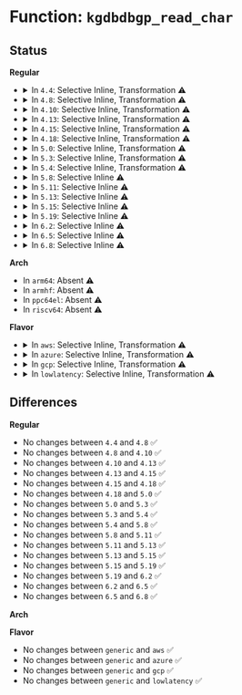 # Function: <code>kgdbdbgp_read_char</code>

## Status
<b>Regular</b>
<ul>
<li>
<details>
<summary>In <code>4.4</code>: Selective Inline, Transformation ⚠️</summary>

```c
int kgdbdbgp_read_char();
```

**Collision:** Unique Static

**Inline:** Selective

**Transformation:** True

**Instances:**

```
In drivers/usb/early/ehci-dbgp.c (ffffffff816627b0)
Location: drivers/usb/early/ehci-dbgp.c:1016
Inline: True
Inline callers:
  - drivers/usb/early/ehci-dbgp.c:kgdbdbgp_reader_thread
Direct callers:
  - drivers/usb/early/ehci-dbgp.c:kgdbdbgp_reader_thread
```
**Symbols:**

```
ffffffff816627b0-ffffffff81662800: kgdbdbgp_read_char.part.2 (STB_LOCAL)
ffffffff81662800-ffffffff81662830: kgdbdbgp_read_char (STB_LOCAL)
```
</details>
</li>
<li>
<details>
<summary>In <code>4.8</code>: Selective Inline, Transformation ⚠️</summary>

```c
int kgdbdbgp_read_char();
```

**Collision:** Unique Static

**Inline:** Selective

**Transformation:** True

**Instances:**

```
In drivers/usb/early/ehci-dbgp.c (ffffffff816c2a89)
Location: drivers/usb/early/ehci-dbgp.c:1016
Inline: True
Inline callers:
  - drivers/usb/early/ehci-dbgp.c:kgdbdbgp_reader_thread
Direct callers:
  - drivers/usb/early/ehci-dbgp.c:kgdbdbgp_reader_thread
```
**Symbols:**

```
ffffffff816c29f0-ffffffff816c2a40: kgdbdbgp_read_char.part.2 (STB_LOCAL)
ffffffff816c2a40-ffffffff816c2a70: kgdbdbgp_read_char (STB_LOCAL)
```
</details>
</li>
<li>
<details>
<summary>In <code>4.10</code>: Selective Inline, Transformation ⚠️</summary>

```c
int kgdbdbgp_read_char();
```

**Collision:** Unique Static

**Inline:** Selective

**Transformation:** True

**Instances:**

```
In drivers/usb/early/ehci-dbgp.c (ffffffff816f0a49)
Location: drivers/usb/early/ehci-dbgp.c:1015
Inline: True
Inline callers:
  - drivers/usb/early/ehci-dbgp.c:kgdbdbgp_reader_thread
Direct callers:
  - drivers/usb/early/ehci-dbgp.c:kgdbdbgp_reader_thread
```
**Symbols:**

```
ffffffff816f09b0-ffffffff816f0a00: kgdbdbgp_read_char.part.2 (STB_LOCAL)
ffffffff816f0a00-ffffffff816f0a30: kgdbdbgp_read_char (STB_LOCAL)
```
</details>
</li>
<li>
<details>
<summary>In <code>4.13</code>: Selective Inline, Transformation ⚠️</summary>

```c
int kgdbdbgp_read_char();
```

**Collision:** Unique Static

**Inline:** Selective

**Transformation:** True

**Instances:**

```
In drivers/usb/early/ehci-dbgp.c (ffffffff817062c9)
Location: drivers/usb/early/ehci-dbgp.c:1014
Inline: True
Inline callers:
  - drivers/usb/early/ehci-dbgp.c:kgdbdbgp_reader_thread
Direct callers:
  - drivers/usb/early/ehci-dbgp.c:kgdbdbgp_reader_thread
```
**Symbols:**

```
ffffffff81706230-ffffffff81706280: kgdbdbgp_read_char.part.1 (STB_LOCAL)
ffffffff81706280-ffffffff817062b0: kgdbdbgp_read_char (STB_LOCAL)
```
</details>
</li>
<li>
<details>
<summary>In <code>4.15</code>: Selective Inline, Transformation ⚠️</summary>

```c
int kgdbdbgp_read_char();
```

**Collision:** Unique Static

**Inline:** Selective

**Transformation:** True

**Instances:**

```
In drivers/usb/early/ehci-dbgp.c (ffffffff81777489)
Location: drivers/usb/early/ehci-dbgp.c:1015
Inline: True
Inline callers:
  - drivers/usb/early/ehci-dbgp.c:kgdbdbgp_reader_thread
Direct callers:
  - drivers/usb/early/ehci-dbgp.c:kgdbdbgp_reader_thread
```
**Symbols:**

```
ffffffff817773f0-ffffffff81777440: kgdbdbgp_read_char.part.1 (STB_LOCAL)
ffffffff81777440-ffffffff81777470: kgdbdbgp_read_char (STB_LOCAL)
```
</details>
</li>
<li>
<details>
<summary>In <code>4.18</code>: Selective Inline, Transformation ⚠️</summary>

```c
int kgdbdbgp_read_char();
```

**Collision:** Unique Static

**Inline:** Selective

**Transformation:** True

**Instances:**

```
In drivers/usb/early/ehci-dbgp.c (ffffffff817b81c0)
Location: drivers/usb/early/ehci-dbgp.c:1015
Inline: True
Inline callers:
  - drivers/usb/early/ehci-dbgp.c:kgdbdbgp_reader_thread
Direct callers:
  - drivers/usb/early/ehci-dbgp.c:kgdbdbgp_reader_thread
```
**Symbols:**

```
ffffffff817b8110-ffffffff817b8160: kgdbdbgp_read_char.part.1 (STB_LOCAL)
ffffffff817b8160-ffffffff817b8190: kgdbdbgp_read_char (STB_LOCAL)
```
</details>
</li>
<li>
<details>
<summary>In <code>5.0</code>: Selective Inline, Transformation ⚠️</summary>

```c
int kgdbdbgp_read_char();
```

**Collision:** Unique Static

**Inline:** Selective

**Transformation:** True

**Instances:**

```
In drivers/usb/early/ehci-dbgp.c (ffffffff817de8c0)
Location: drivers/usb/early/ehci-dbgp.c:1015
Inline: True
Inline callers:
  - drivers/usb/early/ehci-dbgp.c:kgdbdbgp_reader_thread
Direct callers:
  - drivers/usb/early/ehci-dbgp.c:kgdbdbgp_reader_thread
```
**Symbols:**

```
ffffffff817de810-ffffffff817de860: kgdbdbgp_read_char.part.1 (STB_LOCAL)
ffffffff817de860-ffffffff817de890: kgdbdbgp_read_char (STB_LOCAL)
```
</details>
</li>
<li>
<details>
<summary>In <code>5.3</code>: Selective Inline, Transformation ⚠️</summary>

```c
int kgdbdbgp_read_char();
```

**Collision:** Unique Static

**Inline:** Selective

**Transformation:** True

**Instances:**

```
In drivers/usb/early/ehci-dbgp.c (ffffffff8181f36a)
Location: drivers/usb/early/ehci-dbgp.c:1015
Inline: True
Inline callers:
  - drivers/usb/early/ehci-dbgp.c:kgdbdbgp_reader_thread
Direct callers:
  - drivers/usb/early/ehci-dbgp.c:kgdbdbgp_reader_thread
```
**Symbols:**

```
ffffffff8181f280-ffffffff8181f2d0: kgdbdbgp_read_char.part.0 (STB_LOCAL)
ffffffff8181f2d0-ffffffff8181f300: kgdbdbgp_read_char (STB_LOCAL)
```
</details>
</li>
<li>
<details>
<summary>In <code>5.4</code>: Selective Inline, Transformation ⚠️</summary>

```c
int kgdbdbgp_read_char();
```

**Collision:** Unique Static

**Inline:** Selective

**Transformation:** True

**Instances:**

```
In drivers/usb/early/ehci-dbgp.c (ffffffff818507da)
Location: drivers/usb/early/ehci-dbgp.c:1015
Inline: True
Inline callers:
  - drivers/usb/early/ehci-dbgp.c:kgdbdbgp_reader_thread
Direct callers:
  - drivers/usb/early/ehci-dbgp.c:kgdbdbgp_reader_thread
```
**Symbols:**

```
ffffffff818506f0-ffffffff81850740: kgdbdbgp_read_char.part.0 (STB_LOCAL)
ffffffff81850740-ffffffff81850770: kgdbdbgp_read_char (STB_LOCAL)
```
</details>
</li>
<li>
<details>
<summary>In <code>5.8</code>: Selective Inline ⚠️</summary>

```c
int kgdbdbgp_read_char();
```

**Collision:** Unique Static

**Inline:** Selective

**Transformation:** False

**Instances:**

```
In drivers/usb/early/ehci-dbgp.c (ffffffff81922750)
Location: drivers/usb/early/ehci-dbgp.c:1015
Inline: True
Direct callers:
  - drivers/usb/early/ehci-dbgp.c:kgdbdbgp_reader_thread
```
**Symbols:**

```
ffffffff81922750-ffffffff819227c0: kgdbdbgp_read_char (STB_LOCAL)
```
</details>
</li>
<li>
<details>
<summary>In <code>5.11</code>: Selective Inline ⚠️</summary>

```c
int kgdbdbgp_read_char();
```

**Collision:** Unique Static

**Inline:** Selective

**Transformation:** False

**Instances:**

```
In drivers/usb/early/ehci-dbgp.c (ffffffff81929e70)
Location: drivers/usb/early/ehci-dbgp.c:1010
Inline: True
Direct callers:
  - drivers/usb/early/ehci-dbgp.c:kgdbdbgp_reader_thread
```
**Symbols:**

```
ffffffff81929e70-ffffffff81929ee0: kgdbdbgp_read_char (STB_LOCAL)
```
</details>
</li>
<li>
<details>
<summary>In <code>5.13</code>: Selective Inline ⚠️</summary>

```c
int kgdbdbgp_read_char();
```

**Collision:** Unique Static

**Inline:** Selective

**Transformation:** False

**Instances:**

```
In drivers/usb/early/ehci-dbgp.c (ffffffff8190d3c0)
Location: drivers/usb/early/ehci-dbgp.c:1010
Inline: True
Direct callers:
  - drivers/usb/early/ehci-dbgp.c:kgdbdbgp_reader_thread
```
**Symbols:**

```
ffffffff8190d3c0-ffffffff8190d430: kgdbdbgp_read_char (STB_LOCAL)
```
</details>
</li>
<li>
<details>
<summary>In <code>5.15</code>: Selective Inline ⚠️</summary>

```c
int kgdbdbgp_read_char();
```

**Collision:** Unique Static

**Inline:** Selective

**Transformation:** False

**Instances:**

```
In drivers/usb/early/ehci-dbgp.c (ffffffff819adfb0)
Location: drivers/usb/early/ehci-dbgp.c:1010
Inline: True
Direct callers:
  - drivers/usb/early/ehci-dbgp.c:kgdbdbgp_reader_thread
```
**Symbols:**

```
ffffffff819adfb0-ffffffff819ae044: kgdbdbgp_read_char (STB_LOCAL)
```
</details>
</li>
<li>
<details>
<summary>In <code>5.19</code>: Selective Inline ⚠️</summary>

```c
int kgdbdbgp_read_char();
```

**Collision:** Unique Static

**Inline:** Selective

**Transformation:** False

**Instances:**

```
In drivers/usb/early/ehci-dbgp.c (ffffffff81b0c700)
Location: drivers/usb/early/ehci-dbgp.c:1010
Inline: True
Direct callers:
  - drivers/usb/early/ehci-dbgp.c:kgdbdbgp_reader_thread
```
**Symbols:**

```
ffffffff81b0c700-ffffffff81b0c7c4: kgdbdbgp_read_char (STB_LOCAL)
```
</details>
</li>
<li>
<details>
<summary>In <code>6.2</code>: Selective Inline ⚠️</summary>

```c
int kgdbdbgp_read_char();
```

**Collision:** Unique Static

**Inline:** Selective

**Transformation:** False

**Instances:**

```
In drivers/usb/early/ehci-dbgp.c (ffffffff81c9c6f0)
Location: drivers/usb/early/ehci-dbgp.c:1010
Inline: True
Direct callers:
  - drivers/usb/early/ehci-dbgp.c:kgdbdbgp_reader_thread
```
**Symbols:**

```
ffffffff81c9c6f0-ffffffff81c9c7b4: kgdbdbgp_read_char (STB_LOCAL)
```
</details>
</li>
<li>
<details>
<summary>In <code>6.5</code>: Selective Inline ⚠️</summary>

```c
int kgdbdbgp_read_char();
```

**Collision:** Unique Static

**Inline:** Selective

**Transformation:** False

**Instances:**

```
In drivers/usb/early/ehci-dbgp.c (ffffffff81d03af0)
Location: drivers/usb/early/ehci-dbgp.c:1010
Inline: True
Direct callers:
  - drivers/usb/early/ehci-dbgp.c:kgdbdbgp_reader_thread
```
**Symbols:**

```
ffffffff81d03af0-ffffffff81d03bb4: kgdbdbgp_read_char (STB_LOCAL)
```
</details>
</li>
<li>
<details>
<summary>In <code>6.8</code>: Selective Inline ⚠️</summary>

```c
int kgdbdbgp_read_char();
```

**Collision:** Unique Static

**Inline:** Selective

**Transformation:** False

**Instances:**

```
In drivers/usb/early/ehci-dbgp.c (ffffffff81db96b0)
Location: drivers/usb/early/ehci-dbgp.c:1010
Inline: True
Direct callers:
  - drivers/usb/early/ehci-dbgp.c:kgdbdbgp_reader_thread
```
**Symbols:**

```
ffffffff81db96b0-ffffffff81db9774: kgdbdbgp_read_char (STB_LOCAL)
```
</details>
</li>
</ul>
<b>Arch</b>
<ul>
<li>
In <code>arm64</code>: Absent ⚠️
</li>
<li>
In <code>armhf</code>: Absent ⚠️
</li>
<li>
In <code>ppc64el</code>: Absent ⚠️
</li>
<li>
In <code>riscv64</code>: Absent ⚠️
</li>
</ul>
<b>Flavor</b>
<ul>
<li>
<details>
<summary>In <code>aws</code>: Selective Inline, Transformation ⚠️</summary>

```c
int kgdbdbgp_read_char();
```

**Collision:** Unique Static

**Inline:** Selective

**Transformation:** True

**Instances:**

```
In drivers/usb/early/ehci-dbgp.c (ffffffff818065aa)
Location: drivers/usb/early/ehci-dbgp.c:1015
Inline: True
Inline callers:
  - drivers/usb/early/ehci-dbgp.c:kgdbdbgp_reader_thread
Direct callers:
  - drivers/usb/early/ehci-dbgp.c:kgdbdbgp_reader_thread
```
**Symbols:**

```
ffffffff818064c0-ffffffff81806510: kgdbdbgp_read_char.part.0 (STB_LOCAL)
ffffffff81806510-ffffffff81806540: kgdbdbgp_read_char (STB_LOCAL)
```
</details>
</li>
<li>
<details>
<summary>In <code>azure</code>: Selective Inline, Transformation ⚠️</summary>

```c
int kgdbdbgp_read_char();
```

**Collision:** Unique Static

**Inline:** Selective

**Transformation:** True

**Instances:**

```
In drivers/usb/early/ehci-dbgp.c (ffffffff817cdd4a)
Location: drivers/usb/early/ehci-dbgp.c:1015
Inline: True
Inline callers:
  - drivers/usb/early/ehci-dbgp.c:kgdbdbgp_reader_thread
Direct callers:
  - drivers/usb/early/ehci-dbgp.c:kgdbdbgp_reader_thread
```
**Symbols:**

```
ffffffff817cdc60-ffffffff817cdcb0: kgdbdbgp_read_char.part.0 (STB_LOCAL)
ffffffff817cdcb0-ffffffff817cdce0: kgdbdbgp_read_char (STB_LOCAL)
```
</details>
</li>
<li>
<details>
<summary>In <code>gcp</code>: Selective Inline, Transformation ⚠️</summary>

```c
int kgdbdbgp_read_char();
```

**Collision:** Unique Static

**Inline:** Selective

**Transformation:** True

**Instances:**

```
In drivers/usb/early/ehci-dbgp.c (ffffffff8184565a)
Location: drivers/usb/early/ehci-dbgp.c:1015
Inline: True
Inline callers:
  - drivers/usb/early/ehci-dbgp.c:kgdbdbgp_reader_thread
Direct callers:
  - drivers/usb/early/ehci-dbgp.c:kgdbdbgp_reader_thread
```
**Symbols:**

```
ffffffff81845570-ffffffff818455c0: kgdbdbgp_read_char.part.0 (STB_LOCAL)
ffffffff818455c0-ffffffff818455f0: kgdbdbgp_read_char (STB_LOCAL)
```
</details>
</li>
<li>
<details>
<summary>In <code>lowlatency</code>: Selective Inline, Transformation ⚠️</summary>

```c
int kgdbdbgp_read_char();
```

**Collision:** Unique Static

**Inline:** Selective

**Transformation:** True

**Instances:**

```
In drivers/usb/early/ehci-dbgp.c (ffffffff8185fbda)
Location: drivers/usb/early/ehci-dbgp.c:1015
Inline: True
Inline callers:
  - drivers/usb/early/ehci-dbgp.c:kgdbdbgp_reader_thread
Direct callers:
  - drivers/usb/early/ehci-dbgp.c:kgdbdbgp_reader_thread
```
**Symbols:**

```
ffffffff8185faf0-ffffffff8185fb40: kgdbdbgp_read_char.part.0 (STB_LOCAL)
ffffffff8185fb40-ffffffff8185fb70: kgdbdbgp_read_char (STB_LOCAL)
```
</details>
</li>
</ul>

## Differences
<b>Regular</b>
<ul>
<li>
No changes between <code>4.4</code> and <code>4.8</code> ✅
</li>
<li>
No changes between <code>4.8</code> and <code>4.10</code> ✅
</li>
<li>
No changes between <code>4.10</code> and <code>4.13</code> ✅
</li>
<li>
No changes between <code>4.13</code> and <code>4.15</code> ✅
</li>
<li>
No changes between <code>4.15</code> and <code>4.18</code> ✅
</li>
<li>
No changes between <code>4.18</code> and <code>5.0</code> ✅
</li>
<li>
No changes between <code>5.0</code> and <code>5.3</code> ✅
</li>
<li>
No changes between <code>5.3</code> and <code>5.4</code> ✅
</li>
<li>
No changes between <code>5.4</code> and <code>5.8</code> ✅
</li>
<li>
No changes between <code>5.8</code> and <code>5.11</code> ✅
</li>
<li>
No changes between <code>5.11</code> and <code>5.13</code> ✅
</li>
<li>
No changes between <code>5.13</code> and <code>5.15</code> ✅
</li>
<li>
No changes between <code>5.15</code> and <code>5.19</code> ✅
</li>
<li>
No changes between <code>5.19</code> and <code>6.2</code> ✅
</li>
<li>
No changes between <code>6.2</code> and <code>6.5</code> ✅
</li>
<li>
No changes between <code>6.5</code> and <code>6.8</code> ✅
</li>
</ul>
<b>Arch</b>
<ul>
</ul>
<b>Flavor</b>
<ul>
<li>
No changes between <code>generic</code> and <code>aws</code> ✅
</li>
<li>
No changes between <code>generic</code> and <code>azure</code> ✅
</li>
<li>
No changes between <code>generic</code> and <code>gcp</code> ✅
</li>
<li>
No changes between <code>generic</code> and <code>lowlatency</code> ✅
</li>
</ul>
